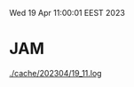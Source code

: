 Wed 19 Apr 11:00:01 EEST 2023
# JAM
<a href='./cache/202304/19_11.log'>./cache/202304/19_11.log</a>
